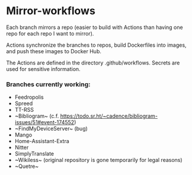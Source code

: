 # Mirror-workflows

Each branch mirrors a repo (easier to build with Actions than having one repo for each repo I want to mirror).

Actions synchronize the branches to repos, build Dockerfiles into images, and push these images to Docker Hub.

The Actions are defined in the directory .github/workflows. Secrets are used for sensitive information.

### Branches currently working:

- Feedropolis
- Spreed
- TT-RSS
- ~Bibliogram~ (c.f. https://todo.sr.ht/~cadence/bibliogram-issues/51#event-174552)
- ~FindMyDeviceServer~ (bug)
- Mango
- Home-Assistant-Extra
- Nitter
- SimplyTranslate
- ~Wikiless~ (original repository is gone temporarily for legal reasons)
- ~Quetre~
